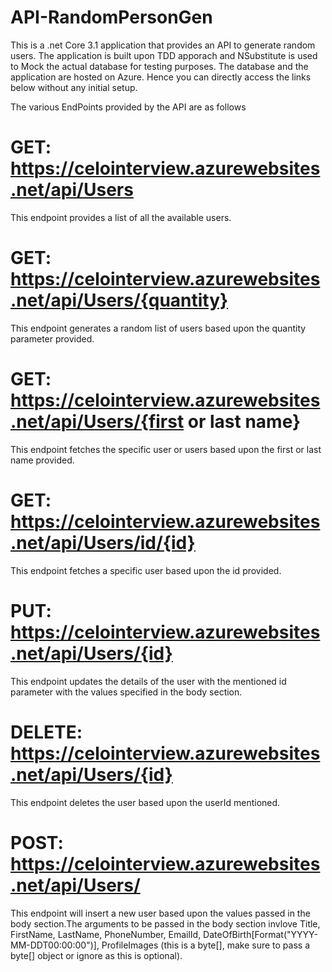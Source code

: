 # API-RandomPersonGen
This is a .net Core 3.1 application that provides an API to generate random users.
The application is built upon TDD apporach and NSubstitute is used to Mock the actual database for testing purposes.
The database and the application are hosted on Azure. Hence you can directly access the links below without any initial setup.

The various EndPoints provided by the API are as follows
# GET: https://celointerview.azurewebsites.net/api/Users
This endpoint provides a list of all the available users.
# GET: https://celointerview.azurewebsites.net/api/Users/{quantity}
This endpoint generates a random list of users based upon the quantity parameter provided.
# GET: https://celointerview.azurewebsites.net/api/Users/{first or last name}
This endpoint fetches the specific user or users based upon the first or last name provided.
# GET: https://celointerview.azurewebsites.net/api/Users/id/{id}
This endpoint fetches a specific user based upon the id provided.
# PUT: https://celointerview.azurewebsites.net/api/Users/{id}
This endpoint updates the details of the user with the mentioned id parameter  with the values specified in the body section.
# DELETE: https://celointerview.azurewebsites.net/api/Users/{id}
This endpoint deletes the user based upon the userId mentioned.
# POST: https://celointerview.azurewebsites.net/api/Users/
This endpoint will insert a new user based upon the values passed in the body section.The arguments to be passed in the body section invlove Title, FirstName, LastName, PhoneNumber, EmailId, DateOfBirth[Format("YYYY-MM-DDT00:00:00")], ProfileImages (this is a byte[], make sure to pass a byte[] object or ignore as this is optional).
